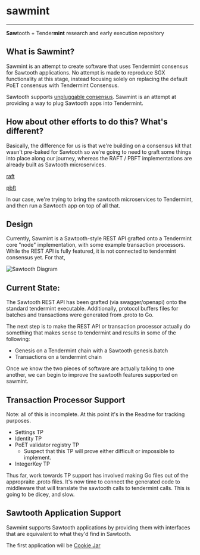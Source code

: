 # sawmint

----

**Saw**tooth + Tender**mint** research and early execution repository

## What is Sawmint?

Sawmint is an attempt to create software that uses Tendermint consensus for Sawtooth applications.  No attempt is made to reproduce SGX functionality at this stage, instead focusing solely on replacing the default PoET consensus with Tendermint Consensus.  

Sawtooth supports [unpluggable consensus](https://github.com/danintel/sawtooth-faq/blob/master/consensus.rst).  Sawmint is an attempt at providing a way to plug Sawtooth apps into Tendermint.  

## How about other efforts to do this?  What's different?

Basically, the difference for us is that we're building on a consensus kit that wasn't pre-baked for Sawtooth so we're going to need to graft some things into place along our journey, whereas the RAFT / PBFT implementations are already built as Sawtooth microservices.  

[raft](https://github.com/hyperledger/sawtooth-raft)

[pbft](https://github.com/hyperledger/sawtooth-pbft)

In our case, we're trying to bring the sawtooth microservices to Tendermint, and then run a Sawtooth app on top of all that.  

## Design

Currently, Sawmint is a Sawtooth-style REST API grafted onto a Tendermint core "node" implementation, with some example transaction processors.  While the REST API is fully featured, it is not connected to tendermint consensus yet.  For that,   

![Sawtooth Diagram](https://github.com/faddat/sawmint/raw/master/sawmint.png)

## Current State:

The Sawtooth REST API has been grafted (via swagger/openapi) onto the standard tendermint executable.   Additionally, protocol buffers files for batches and transactions were generated from .proto to Go.  

The next step is to make the REST API or transaction processor actually do something that makes sense to tendermint and results in some of the following:

* Genesis on a Tendermint chain with a Sawtooth genesis.batch
* Transactions on a tendermint chain

Once we know the two pieces of software are actually talking to one another, we can begin to improve the sawtooth features supported on sawmint.  

## Transaction Processor Support

Note: all of this is incomplete.  At this point it's in the Readme for tracking purposes.  

* Settings TP
* Identity TP
* PoET validator registry TP
  * Suspect that this TP will prove either difficult or impossible to implement.  
* IntegerKey TP

Thus far, work towards TP support has involved making Go files out of the appropraite .proto files.  It's now time to connect the generated code to middleware that will translate the sawtooth calls to tendermint calls.  This is going to be dicey, and slow.  

## Sawtooth Application Support

Sawmint supports Sawtooth applications by providing them with interfaces that are equivalent to what they'd find in Sawtooth.  

The first application will be [Cookie Jar](https://github.com/danintel/sawtooth-cookiejar)



